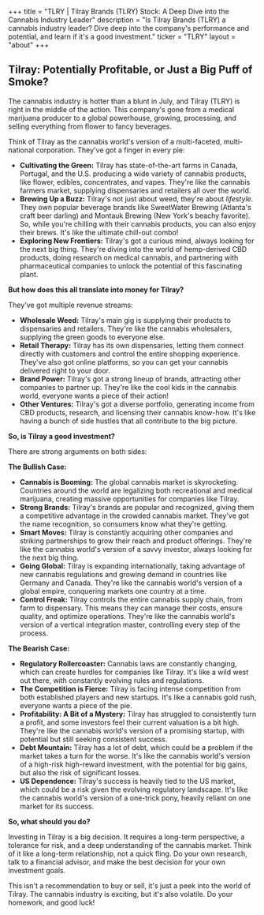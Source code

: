 +++
title = "TLRY |  Tilray Brands (TLRY) Stock: A Deep Dive into the Cannabis Industry Leader"
description = "Is Tilray Brands (TLRY) a cannabis industry leader? Dive deep into the company's performance and potential, and learn if it's a good investment."
ticker = "TLRY"
layout = "about"
+++

        


## Tilray: Potentially Profitable, or Just a Big Puff of Smoke?

The cannabis industry is hotter than a blunt in July, and Tilray (TLRY) is right in the middle of the action. This company's gone from a medical marijuana producer to a global powerhouse, growing, processing, and selling everything from flower to fancy beverages.

Think of Tilray as the cannabis world's version of a multi-faceted, multi-national corporation. They've got a finger in every pie:

* **Cultivating the Green:**  Tilray has state-of-the-art farms in Canada, Portugal, and the U.S. producing a wide variety of cannabis products, like flower, edibles, concentrates, and vapes. They're like the cannabis farmers market, supplying dispensaries and retailers all over the world.
* **Brewing Up a Buzz:** Tilray's not just about weed, they're about *lifestyle*. They own popular beverage brands like SweetWater Brewing (Atlanta's craft beer darling) and Montauk Brewing (New York's beachy favorite). So, while you're chilling with their cannabis products, you can also enjoy their brews. It's like the ultimate chill-out combo!
* **Exploring New Frontiers:**  Tilray's got a curious mind, always looking for the next big thing. They're diving into the world of hemp-derived CBD products, doing research on medical cannabis, and partnering with pharmaceutical companies to unlock the potential of this fascinating plant.

**But how does this all translate into money for Tilray?**

They've got multiple revenue streams:

* **Wholesale Weed:** Tilray's main gig is supplying their products to dispensaries and retailers. They're like the cannabis wholesalers, supplying the green goods to everyone else.
* **Retail Therapy:**  Tilray has its own dispensaries, letting them connect directly with customers and control the entire shopping experience. They've also got online platforms, so you can get your cannabis delivered right to your door.
* **Brand Power:**  Tilray's got a strong lineup of brands, attracting other companies to partner up. They're like the cool kids in the cannabis world, everyone wants a piece of their action!
* **Other Ventures:**  Tilray's got a diverse portfolio, generating income from CBD products, research, and licensing their cannabis know-how. It's like having a bunch of side hustles that all contribute to the big picture.

**So, is Tilray a good investment?**

There are strong arguments on both sides:

**The Bullish Case:**

* **Cannabis is Booming:** The global cannabis market is skyrocketing. Countries around the world are legalizing both recreational and medical marijuana, creating massive opportunities for companies like Tilray.
* **Strong Brands:** Tilray's brands are popular and recognized, giving them a competitive advantage in the crowded cannabis market. They've got the name recognition, so consumers know what they're getting.
* **Smart Moves:** Tilray is constantly acquiring other companies and striking partnerships to grow their reach and product offerings. They're like the cannabis world's version of a savvy investor, always looking for the next big thing.
* **Going Global:**  Tilray is expanding internationally, taking advantage of new cannabis regulations and growing demand in countries like Germany and Canada. They're like the cannabis world's version of a global empire, conquering markets one country at a time.
* **Control Freak:** Tilray controls the entire cannabis supply chain, from farm to dispensary. This means they can manage their costs, ensure quality, and optimize operations. They're like the cannabis world's version of a vertical integration master, controlling every step of the process.

**The Bearish Case:**

* **Regulatory Rollercoaster:** Cannabis laws are constantly changing, which can create hurdles for companies like Tilray. It's like a wild west out there, with constantly evolving rules and regulations.
* **The Competition is Fierce:**  Tilray is facing intense competition from both established players and new startups. It's like a cannabis gold rush, everyone wants a piece of the pie.
* **Profitability:  A Bit of a Mystery:** Tilray has struggled to consistently turn a profit, and some investors feel their current valuation is a bit high. They're like the cannabis world's version of a promising startup, with potential but still seeking consistent success.
* **Debt Mountain:** Tilray has a lot of debt, which could be a problem if the market takes a turn for the worse. It's like the cannabis world's version of a high-risk high-reward investment, with the potential for big gains, but also the risk of significant losses.
* **US Dependence:** Tilray's success is heavily tied to the US market, which could be a risk given the evolving regulatory landscape. It's like the cannabis world's version of a one-trick pony, heavily reliant on one market for its success.

**So, what should you do?**

Investing in Tilray is a big decision. It requires a long-term perspective, a tolerance for risk, and a deep understanding of the cannabis market. Think of it like a long-term relationship, not a quick fling. Do your own research, talk to a financial advisor, and make the best decision for your own investment goals.

This isn't a recommendation to buy or sell, it's just a peek into the world of Tilray.  The cannabis industry is exciting, but it's also volatile.  Do your homework, and good luck! 

        